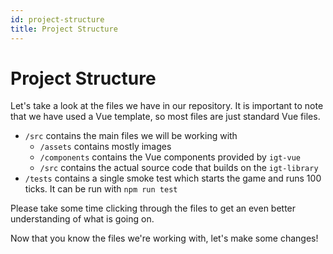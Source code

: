 ```yaml
---
id: project-structure
title: Project Structure
---
```

# Project Structure
Let's take a look at the files we have in our repository.
It is important to note that we have used a Vue template, so most files are just standard Vue files.

- `/src` contains the main files we will be working with
    - `/assets` contains mostly images
    - `/components` contains the Vue components provided by `igt-vue`
    - `/src` contains the actual source code that builds on the `igt-library`
- `/tests` contains a single smoke test which starts the game and runs 100 ticks. It can be run with `npm run test`

Please take some time clicking through the files to get an even better understanding of what is going on.

Now that you know the files we're working with, let's make some changes!
